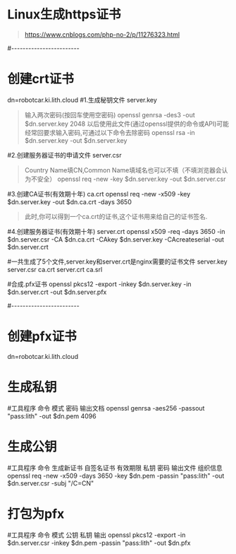 # Linux生成https证书
> https://www.cnblogs.com/php-no-2/p/11276323.html


#------------------------
# 创建crt证书

dn=robotcar.ki.lith.cloud
#1.生成秘钥文件 server.key
> 输入两次密码(按回车使用空密码)
openssl genrsa -des3 -out $dn.server.key 2048
>以后使用此文件(通过openssl提供的命令或API)可能经常回要求输入密码,可通过以下命令去除密码
openssl rsa -in $dn.server.key -out $dn.server.key

#2.创建服务器证书的申请文件 server.csr
> Country Name填CN,Common Name填域名也可以不填（不填浏览器会认为不安全）
openssl req -new -key $dn.server.key -out $dn.server.csr


#3.创建CA证书(有效期十年) ca.crt
openssl req -new -x509 -key $dn.server.key -out $dn.ca.crt -days 3650
> 此时,你可以得到一个ca.crt的证书,这个证书用来给自己的证书签名. 

#4.创建服务器证书(有效期十年) server.crt
openssl x509 -req -days 3650 -in $dn.server.csr -CA $dn.ca.crt -CAkey $dn.server.key -CAcreateserial -out $dn.server.crt



#一共生成了5个文件,server.key和server.crt是nginx需要的证书文件
server.key	server.csr	ca.crt		server.crt ca.srl       




#合成.pfx证书
openssl pkcs12 -export -inkey $dn.server.key -in $dn.server.crt -out $dn.server.pfx 




#------------------------
# 创建pfx证书
dn=robotcar.ki.lith.cloud

# 生成私钥
#工具程序 命令 模式 密码 输出文档
openssl genrsa -aes256 -passout "pass:lith" -out $dn.pem 4096

# 生成公钥
#工具程序 命令 生成新证书 自签名证书  有效期限   私钥 密码 输出文件 组织信息
openssl req -new -x509 -days 3650 -key $dn.pem -passin "pass:lith" -out $dn.server.csr -subj "/C=CN"

# 打包为pfx
#工具程序 命令 模式 公钥 私钥 输出
openssl pkcs12 -export -in $dn.server.csr -inkey $dn.pem -passin "pass:lith" -out $dn.pfx








